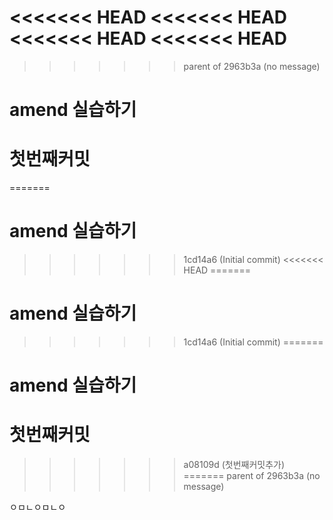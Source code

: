 <<<<<<< HEAD
<<<<<<< HEAD
<<<<<<< HEAD
<<<<<<< HEAD
=======
>>>>>>> parent of 2963b3a (no message)
# amend 실습하기
# 첫번째커밋
=======
# amend 실습하기
>>>>>>> 1cd14a6 (Initial commit)
<<<<<<< HEAD
=======
# amend 실습하기
>>>>>>> 1cd14a6 (Initial commit)
=======
# amend 실습하기
# 첫번째커밋
>>>>>>> a08109d (첫번째커밋추가)
=======
>>>>>>> parent of 2963b3a (no message)

ㅇㅁㄴㅇㅁㄴㅇ